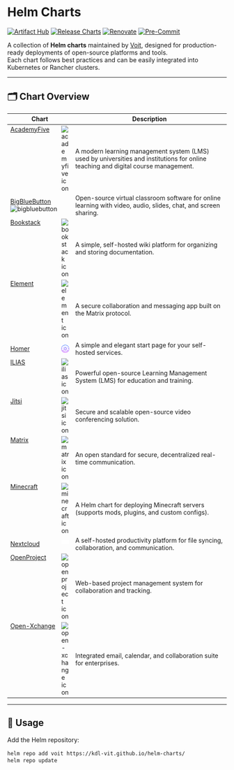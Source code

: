 # Helm Charts

[![Artifact Hub](https://img.shields.io/endpoint?url=https://artifacthub.io/badge/repository/voit)](https://artifacthub.io/packages/search?repo=voit&sort=relevance)
[![Release Charts](https://github.com/voit/helm-charts/actions/workflows/release.yaml/badge.svg)](https://github.com/voit/helm-charts/actions/workflows/release.yaml)
[![Renovate](https://img.shields.io/badge/Renovate-enabled-brightgreen?logo=renovatebot&logoColor=1DDEDD)](https://renovatebot.com)
[![Pre-Commit](https://img.shields.io/badge/Pre--Commit-enabled-brightgreen?logo=pre-commit)](https://pre-commit.com)

A collection of **Helm charts** maintained by [Voit](https://github.com/voit), designed for production-ready deployments of open-source platforms and tools.  
Each chart follows best practices and can be easily integrated into Kubernetes or Rancher clusters.

---

## 🗂️ Chart Overview

| Chart | Description|
| ----- | ---------- |
| [AcademyFive <img src='https://www.academyfive.com/_assets/d70ee240a0126e7c0f6007388fc0b0df/build/assets/images/logo_academyfive_white.png' alt='academyfive icon' width='18px' align='right' loading='lazy'>](charts/academyfive/) | A modern learning management system (LMS) used by universities and institutions for online teaching and digital course management. |
| [BigBlueButton <img src='https://avatars.githubusercontent.com/u/230228?s=48&v=4' alt='bigbluebutton icon' height='18px' align='right' loading='lazy'>](charts/bigbluebutton/) | Open-source virtual classroom software for online learning with video, audio, slides, chat, and screen sharing. |
| [Bookstack <img src='https://avatars.githubusercontent.com/u/20912696?s=48&v=4' alt='bookstack icon' width='18px' align='right' loading='lazy'>](charts/bookstack/) | A simple, self-hosted wiki platform for organizing and storing documentation. |
| [Element <img src='https://raw.githubusercontent.com/vector-im/element-web/develop/res/themes/element/img/logos/element-logo.svg' alt='element icon' width='18px' align='right' loading='lazy'>](charts/element/) | A secure collaboration and messaging app built on the Matrix protocol. |
| [Homer <img src='https://raw.githubusercontent.com/bastienwirtz/homer/5609315/public/assets/icons/logo.svg' alt='homer icon' width='18px' align='right' loading='lazy'>](charts/homer/) | A simple and elegant start page for your self-hosted services. |
| [ILIAS <img src='https://avatars.githubusercontent.com/u/8789134?s=48&v=4' alt='ilias icon' width='18px' align='right' loading='lazy'>](charts/ilias/) | Powerful open-source Learning Management System (LMS) for education and training. |
| [Jitsi <img src='https://avatars.githubusercontent.com/u/3671647?s=200&v=4' alt='jitsi icon' width='18px' align='right' loading='lazy'>](charts/jitsi/) | Secure and scalable open-source video conferencing solution. |
| [Matrix <img src='https://matrix.org/images/matrix-logo-white.svg' alt='matrix icon' width='18px' align='right' loading='lazy'>](charts/matrix/) | An open standard for secure, decentralized real-time communication. |
| [Minecraft <img src='https://preview.redd.it/avjal33hpqo61.png?auto=webp&s=9a1c3c541c3c4c55b5a1ba98873aee6f8993f4c6' alt='minecraft icon' width='18px' align='right' loading='lazy'>](charts/minecraft/) | A Helm chart for deploying Minecraft servers (supports mods, plugins, and custom configs). |
| [Nextcloud <img src='https://raw.githubusercontent.com/nextcloud/server/master/core/img/logo/logo.svg' alt='nextcloud icon' width='18px' align='right' loading='lazy'>](charts/nextcloud/) | A self-hosted productivity platform for file syncing, collaboration, and communication. |
| [OpenProject <img src='https://avatars.githubusercontent.com/u/1756674?s=48&v=4' alt='openproject icon' width='18px' align='right' loading='lazy'>](charts/openproject/) | Web-based project management system for collaboration and tracking. |
| [Open-Xchange <img src='https://avatars.githubusercontent.com/u/5494861?s=200&v=4' alt='open-xchange icon' width='18px' align='right' loading='lazy'>](charts/open-xchange/) | Integrated email, calendar, and collaboration suite for enterprises. |

---

## 🚀 Usage

Add the Helm repository:

```bash
helm repo add voit https://kdl-vit.github.io/helm-charts/
helm repo update
